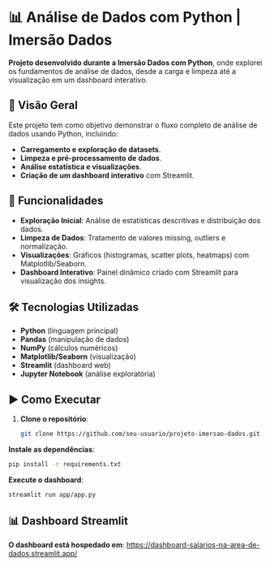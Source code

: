 # 📊 Análise de Dados com Python | Imersão Dados

**Projeto desenvolvido durante a Imersão Dados com Python**, onde explorei os fundamentos de análise de dados, desde a carga e limpeza até a visualização em um dashboard interativo.

## 🚀 Visão Geral
Este projeto tem como objetivo demonstrar o fluxo completo de análise de dados usando Python, incluindo:
- **Carregamento e exploração de datasets**.
- **Limpeza e pré-processamento de dados**.
- **Análise estatística e visualizações**.
- **Criação de um dashboard interativo** com Streamlit.

## 📌 Funcionalidades
- **Exploração Inicial**: Análise de estatísticas descritivas e distribuição dos dados.
- **Limpeza de Dados**: Tratamento de valores missing, outliers e normalização.
- **Visualizações**: Gráficos (histogramas, scatter plots, heatmaps) com Matplotlib/Seaborn.
- **Dashboard Interativo**: Painel dinâmico criado com Streamlit para visualização dos insights.

## 🛠 Tecnologias Utilizadas
- **Python** (linguagem principal)
- **Pandas** (manipulação de dados)
- **NumPy** (cálculos numéricos)
- **Matplotlib/Seaborn** (visualização)
- **Streamlit** (dashboard web)
- **Jupyter Notebook** (análise exploratória)

## ▶️ Como Executar
1. **Clone o repositório**:
   ```bash
   git clone https://github.com/seu-usuario/projeto-imersao-dados.git

**Instale as dependências**:
```bash
pip install -r requirements.txt
```

**Execute o dashboard**:
```bash
streamlit run app/app.py
```

## 📊 Dashboard Streamlit

   **O dashboard está hospedado em**: https://dashboard-salarios-na-area-de-dados.streamlit.app/


